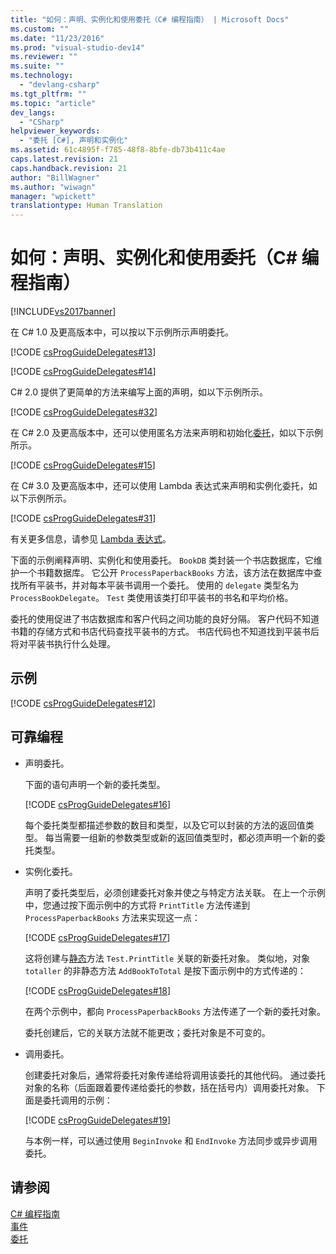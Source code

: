 ```yaml
---
title: "如何：声明、实例化和使用委托（C# 编程指南） | Microsoft Docs"
ms.custom: ""
ms.date: "11/23/2016"
ms.prod: "visual-studio-dev14"
ms.reviewer: ""
ms.suite: ""
ms.technology: 
  - "devlang-csharp"
ms.tgt_pltfrm: ""
ms.topic: "article"
dev_langs: 
  - "CSharp"
helpviewer_keywords: 
  - "委托 [C#], 声明和实例化"
ms.assetid: 61c4895f-f785-48f8-8bfe-db73b411c4ae
caps.latest.revision: 21
caps.handback.revision: 21
author: "BillWagner"
ms.author: "wiwagn"
manager: "wpickett"
translationtype: Human Translation
---
```

# 如何：声明、实例化和使用委托（C# 编程指南）
[!INCLUDE[vs2017banner](../../../csharp/includes/vs2017banner.md)]

在 C\# 1.0 及更高版本中，可以按以下示例所示声明委托。  
  
 [!CODE [csProgGuideDelegates#13](../CodeSnippet/VS_Snippets_VBCSharp/csProgGuideDelegates#13)]  
  
 [!CODE [csProgGuideDelegates#14](../CodeSnippet/VS_Snippets_VBCSharp/csProgGuideDelegates#14)]  
  
 C\# 2.0 提供了更简单的方法来编写上面的声明，如以下示例所示。  
  
 [!CODE [csProgGuideDelegates#32](../CodeSnippet/VS_Snippets_VBCSharp/csProgGuideDelegates#32)]  
  
 在 C\# 2.0 及更高版本中，还可以使用匿名方法来声明和初始化[委托](../../../csharp/language-reference/keywords/delegate.md)，如以下示例所示。  
  
 [!CODE [csProgGuideDelegates#15](../CodeSnippet/VS_Snippets_VBCSharp/csProgGuideDelegates#15)]  
  
 在 C\# 3.0 及更高版本中，还可以使用 Lambda 表达式来声明和实例化委托，如以下示例所示。  
  
 [!CODE [csProgGuideDelegates#31](../CodeSnippet/VS_Snippets_VBCSharp/csProgGuideDelegates#31)]  
  
 有关更多信息，请参见 [Lambda 表达式](../../../csharp/programming-guide/statements-expressions-operators/lambda-expressions.md)。  
  
 下面的示例阐释声明、实例化和使用委托。  `BookDB` 类封装一个书店数据库，它维护一个书籍数据库。  它公开 `ProcessPaperbackBooks` 方法，该方法在数据库中查找所有平装书，并对每本平装书调用一个委托。  使用的 `delegate` 类型名为 `ProcessBookDelegate`。  `Test` 类使用该类打印平装书的书名和平均价格。  
  
 委托的使用促进了书店数据库和客户代码之间功能的良好分隔。  客户代码不知道书籍的存储方式和书店代码查找平装书的方式。  书店代码也不知道找到平装书后将对平装书执行什么处理。  
  
## 示例  
 [!CODE [csProgGuideDelegates#12](../CodeSnippet/VS_Snippets_VBCSharp/csProgGuideDelegates#12)]  
  
## 可靠编程  
  
-   声明委托。  
  
     下面的语句声明一个新的委托类型。  
  
     [!CODE [csProgGuideDelegates#16](../CodeSnippet/VS_Snippets_VBCSharp/csProgGuideDelegates#16)]  
  
     每个委托类型都描述参数的数目和类型，以及它可以封装的方法的返回值类型。  每当需要一组新的参数类型或新的返回值类型时，都必须声明一个新的委托类型。  
  
-   实例化委托。  
  
     声明了委托类型后，必须创建委托对象并使之与特定方法关联。  在上一个示例中，您通过按下面示例中的方式将 `PrintTitle` 方法传递到 `ProcessPaperbackBooks` 方法来实现这一点：  
  
     [!CODE [csProgGuideDelegates#17](../CodeSnippet/VS_Snippets_VBCSharp/csProgGuideDelegates#17)]  
  
     这将创建与[静态](../../../csharp/language-reference/keywords/static.md)方法 `Test.PrintTitle` 关联的新委托对象。  类似地，对象 `totaller` 的非静态方法 `AddBookToTotal` 是按下面示例中的方式传递的：  
  
     [!CODE [csProgGuideDelegates#18](../CodeSnippet/VS_Snippets_VBCSharp/csProgGuideDelegates#18)]  
  
     在两个示例中，都向 `ProcessPaperbackBooks` 方法传递了一个新的委托对象。  
  
     委托创建后，它的关联方法就不能更改；委托对象是不可变的。  
  
-   调用委托。  
  
     创建委托对象后，通常将委托对象传递给将调用该委托的其他代码。  通过委托对象的名称（后面跟着要传递给委托的参数，括在括号内）调用委托对象。  下面是委托调用的示例：  
  
     [!CODE [csProgGuideDelegates#19](../CodeSnippet/VS_Snippets_VBCSharp/csProgGuideDelegates#19)]  
  
     与本例一样，可以通过使用 `BeginInvoke` 和 `EndInvoke` 方法同步或异步调用委托。  
  
## 请参阅  
 [C\# 编程指南](../../../csharp/programming-guide/index.md)   
 [事件](../../../csharp/programming-guide/events/index.md)   
 [委托](../../../csharp/programming-guide/delegates/index.md)